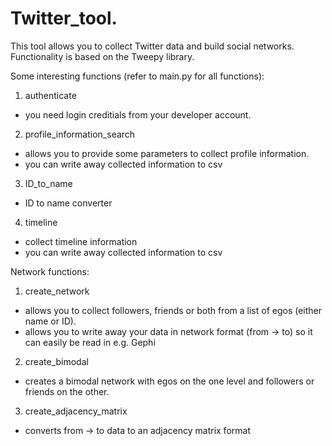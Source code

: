 # Twitter_tool.
This tool allows you to collect Twitter data and build social networks.
Functionality is based on the Tweepy library.


Some interesting functions (refer to main.py for all functions):

1. authenticate
  - you need login creditials from your developer account.

2. profile_information_search
  - allows you to provide some parameters to collect profile information. 
  - you can write away collected information to csv

3. ID_to_name
- ID to name converter

4. timeline
- collect timeline information
- you can write away collected information to csv

Network functions:

1. create_network
- allows you to collect followers, friends or both from a list of egos (either name or ID).
- allows you to write away your data in network format (from -> to) so it can easily be read in e.g. Gephi 

2. create_bimodal
- creates a bimodal network with egos on the one level and followers or friends on the other.  

3. create_adjacency_matrix
- converts from -> to data to an adjacency matrix format

